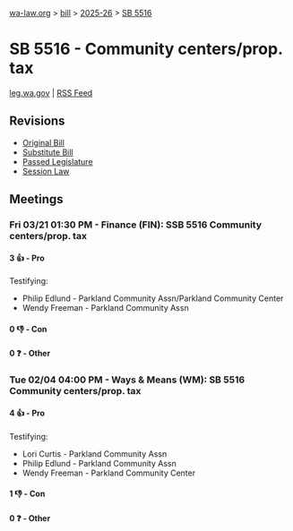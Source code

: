 [wa-law.org](/) > [bill](/bill/) > [2025-26](/bill/2025-26/) > [SB 5516](/bill/2025-26/sb/5516/)

# SB 5516 - Community centers/prop. tax
[leg.wa.gov](https://app.leg.wa.gov/billsummary?BillNumber=5516&Year=2025&Initiative=false) | [RSS Feed](./rss.xml)

## Revisions
* [Original Bill](1/)
* [Substitute Bill](S/)
* [Passed Legislature](S.PL/)
* [Session Law](S.SL/)

## Meetings
### Fri 03/21 01:30 PM - Finance (FIN): SSB 5516 Community centers/prop. tax
#### 3 👍 - Pro
Testifying:
* Philip Edlund - Parkland Community Assn/Parkland Community Center
* Wendy Freeman - Parkland Community Assn

#### 0 👎 - Con

#### 0 ❓ - Other

### Tue 02/04 04:00 PM - Ways & Means (WM): SB 5516 Community centers/prop. tax
#### 4 👍 - Pro
Testifying:
* Lori Curtis - Parkland Community Assn
* Philip Edlund - Parkland Community Assn
* Wendy Freeman - Parkland Community Center

#### 1 👎 - Con

#### 0 ❓ - Other
